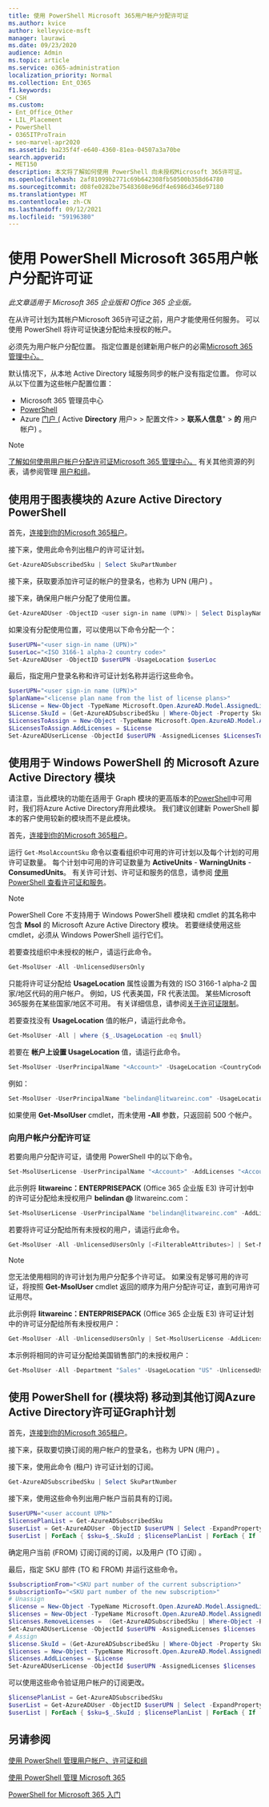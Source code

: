 ```yaml
---
title: 使用 PowerShell Microsoft 365用户帐户分配许可证
ms.author: kvice
author: kelleyvice-msft
manager: laurawi
ms.date: 09/23/2020
audience: Admin
ms.topic: article
ms.service: o365-administration
localization_priority: Normal
ms.collection: Ent_O365
f1.keywords:
- CSH
ms.custom:
- Ent_Office_Other
- LIL_Placement
- PowerShell
- O365ITProTrain
- seo-marvel-apr2020
ms.assetid: ba235f4f-e640-4360-81ea-04507a3a70be
search.appverid:
- MET150
description: 本文将了解如何使用 PowerShell 向未授权Microsoft 365许可证。
ms.openlocfilehash: 2af81099b2771c69b642308fb50500b358d64780
ms.sourcegitcommit: d08fe0282be75483608e96df4e6986d346e97180
ms.translationtype: MT
ms.contentlocale: zh-CN
ms.lasthandoff: 09/12/2021
ms.locfileid: "59196380"
---
```

# <a name="assign-microsoft-365-licenses-to-user-accounts-with-powershell"></a>使用 PowerShell Microsoft 365用户帐户分配许可证

*此文章适用于 Microsoft 365 企业版和 Office 365 企业版。* 

在从许可计划为其帐户Microsoft 365许可证之前，用户才能使用任何服务。 可以使用 PowerShell 将许可证快速分配给未授权的帐户。 

必须先为用户帐户分配位置。 指定位置是创建新用户帐户的必需[Microsoft 365 管理中心。](../admin/add-users/add-users.md) 

默认情况下，从本地 Active Directory 域服务同步的帐户没有指定位置。 你可以从以下位置为这些帐户配置位置：

- Microsoft 365 管理员中心
 - [PowerShell](configure-user-account-properties-with-microsoft-365-powershell.md)
 - Azure [门户 (](/azure/active-directory/fundamentals/active-directory-users-profile-azure-portal) Active **Directory** 用户>  >  配置文件>  >  **联系人信息**"  >  **的** 用户帐户) 。

>[!Note]
>[了解如何使用用户帐户分配许可证Microsoft 365 管理中心。](../admin/manage/assign-licenses-to-users.md) 有关其他资源的列表，请参阅管理 [用户和组](../admin/add-users/index.yml)。
>

## <a name="use-the-azure-active-directory-powershell-for-graph-module"></a>使用用于图表模块的 Azure Active Directory PowerShell

首先，[连接到你的Microsoft 365租户](connect-to-microsoft-365-powershell.md#connect-with-the-azure-active-directory-powershell-for-graph-module)。
  

接下来，使用此命令列出租户的许可证计划。

```powershell
Get-AzureADSubscribedSku | Select SkuPartNumber
```

接下来，获取要添加许可证的帐户的登录名，也称为 UPN (用户) 。

接下来，确保用户帐户分配了使用位置。

```powershell
Get-AzureADUser -ObjectID <user sign-in name (UPN)> | Select DisplayName, UsageLocation
```

如果没有分配使用位置，可以使用以下命令分配一个：

```powershell
$userUPN="<user sign-in name (UPN)>"
$userLoc="<ISO 3166-1 alpha-2 country code>"
Set-AzureADUser -ObjectID $userUPN -UsageLocation $userLoc
```

最后，指定用户登录名称和许可证计划名称并运行这些命令。

```powershell
$userUPN="<user sign-in name (UPN)>"
$planName="<license plan name from the list of license plans>"
$License = New-Object -TypeName Microsoft.Open.AzureAD.Model.AssignedLicense
$License.SkuId = (Get-AzureADSubscribedSku | Where-Object -Property SkuPartNumber -Value $planName -EQ).SkuID
$LicensesToAssign = New-Object -TypeName Microsoft.Open.AzureAD.Model.AssignedLicenses
$LicensesToAssign.AddLicenses = $License
Set-AzureADUserLicense -ObjectId $userUPN -AssignedLicenses $LicensesToAssign
```

## <a name="use-the-microsoft-azure-active-directory-module-for-windows-powershell"></a>使用用于 Windows PowerShell 的 Microsoft Azure Active Directory 模块

请注意，当此模块的功能在适用于 Graph 模块的更高版本的[PowerShell](/powershell/azuread/v2/azureactivedirectory)中可用时，我们将Azure Active Directory弃用此模块。 我们建议创建新 PowerShell 脚本的客户使用较新的模块而不是此模块。

首先，[连接到你的Microsoft 365租户](connect-to-microsoft-365-powershell.md#connect-with-the-microsoft-azure-active-directory-module-for-windows-powershell)。

运行 `Get-MsolAccountSku` 命令以查看组织中可用的许可计划以及每个计划的可用许可证数量。 每个计划中可用的许可证数量为 **ActiveUnits**  -  **WarningUnits**  -  **ConsumedUnits**。 有关许可计划、许可证和服务的信息，请参阅 [使用 PowerShell 查看许可证和服务](view-licenses-and-services-with-microsoft-365-powershell.md)。

>[!Note]
>PowerShell Core 不支持用于 Windows PowerShell 模块和 cmdlet 的其名称中包含 **Msol** 的 Microsoft Azure Active Directory 模块。 若要继续使用这些 cmdlet，必须从 Windows PowerShell 运行它们。
>

若要查找组织中未授权的帐户，请运行此命令。

```powershell
Get-MsolUser -All -UnlicensedUsersOnly
```

只能将许可证分配给 **UsageLocation** 属性设置为有效的 ISO 3166-1 alpha-2 国家/地区代码的用户帐户。 例如，US 代表美国，FR 代表法国。 某些Microsoft 365服务在某些国家/地区不可用。 有关详细信息，请参阅[关于许可证限制](https://go.microsoft.com/fwlink/p/?LinkId=691730)。
    
若要查找没有 **UsageLocation** 值的帐户，请运行此命令。

```powershell
Get-MsolUser -All | where {$_.UsageLocation -eq $null}
```

若要在 **帐户上设置 UsageLocation** 值，请运行此命令。

```powershell
Set-MsolUser -UserPrincipalName "<Account>" -UsageLocation <CountryCode>
```

例如：

```powershell
Set-MsolUser -UserPrincipalName "belindan@litwareinc.com" -UsageLocation US
```
    
如果使用 **Get-MsolUser** cmdlet，而未使用 **-All** 参数，只返回前 500 个帐户。

### <a name="assigning-licenses-to-user-accounts"></a>向用户帐户分配许可证
    
若要向用户分配许可证，请使用 PowerShell 中的以下命令。
  
```powershell
Set-MsolUserLicense -UserPrincipalName "<Account>" -AddLicenses "<AccountSkuId>"
```

此示例将 **litwareinc：ENTERPRISEPACK** (Office 365 企业版 E3) 许可计划中的许可证分配给未授权用户 **belindan \@** litwareinc.com：
  
```powershell
Set-MsolUserLicense -UserPrincipalName "belindan@litwareinc.com" -AddLicenses "litwareinc:ENTERPRISEPACK"
```

若要将许可证分配给所有未授权的用户，请运行此命令。
  
```powershell
Get-MsolUser -All -UnlicensedUsersOnly [<FilterableAttributes>] | Set-MsolUserLicense -AddLicenses "<AccountSkuId>"
```
  
>[!Note]
>您无法使用相同的许可计划为用户分配多个许可证。 如果没有足够可用的许可证，将按照 **Get-MsolUser** cmdlet 返回的顺序为用户分配许可证，直到可用许可证用尽。
>

此示例将 **litwareinc：ENTERPRISEPACK** (Office 365 企业版 E3) 许可证计划中的许可证分配给所有未授权用户：
  
```powershell
Get-MsolUser -All -UnlicensedUsersOnly | Set-MsolUserLicense -AddLicenses "litwareinc:ENTERPRISEPACK"
```

本示例将相同的许可证分配给美国销售部门的未授权用户：
  
```powershell
Get-MsolUser -All -Department "Sales" -UsageLocation "US" -UnlicensedUsersOnly | Set-MsolUserLicense -AddLicenses "litwareinc:ENTERPRISEPACK"
```
  
## <a name="move-a-user-to-a-different-subscription-license-plan-with-the-azure-active-directory-powershell-for-graph-module"></a>使用 PowerShell for (模块将) 移动到其他订阅Azure Active Directory许可证Graph计划

首先，[连接到你的Microsoft 365租户](connect-to-microsoft-365-powershell.md#connect-with-the-azure-active-directory-powershell-for-graph-module)。
  
接下来，获取要切换订阅的用户帐户的登录名，也称为 UPN (用户) 。

接下来，使用此命令 (租户) 许可证计划的订阅。

```powershell
Get-AzureADSubscribedSku | Select SkuPartNumber
```

接下来，使用这些命令列出用户帐户当前具有的订阅。

```powershell
$userUPN="<user account UPN>"
$licensePlanList = Get-AzureADSubscribedSku
$userList = Get-AzureADUser -ObjectID $userUPN | Select -ExpandProperty AssignedLicenses | Select SkuID 
$userList | ForEach { $sku=$_.SkuId ; $licensePlanList | ForEach { If ( $sku -eq $_.ObjectId.substring($_.ObjectId.length - 36, 36) ) { Write-Host $_.SkuPartNumber } } }
```

确定用户当前 (FROM) 订阅订阅的订阅，以及用户 (TO 订阅) 。

最后，指定 SKU 部件 (TO 和 FROM) 并运行这些命令。

```powershell
$subscriptionFrom="<SKU part number of the current subscription>"
$subscriptionTo="<SKU part number of the new subscription>"
# Unassign
$license = New-Object -TypeName Microsoft.Open.AzureAD.Model.AssignedLicense
$licenses = New-Object -TypeName Microsoft.Open.AzureAD.Model.AssignedLicenses
$licenses.RemoveLicenses =  (Get-AzureADSubscribedSku | Where-Object -Property SkuPartNumber -Value $subscriptionFrom -EQ).SkuID
Set-AzureADUserLicense -ObjectId $userUPN -AssignedLicenses $licenses
# Assign
$license.SkuId = (Get-AzureADSubscribedSku | Where-Object -Property SkuPartNumber -Value $subscriptionTo -EQ).SkuID
$licenses = New-Object -TypeName Microsoft.Open.AzureAD.Model.AssignedLicenses
$licenses.AddLicenses = $License
Set-AzureADUserLicense -ObjectId $userUPN -AssignedLicenses $licenses
```

可以使用这些命令验证用户帐户的订阅更改。

```powershell
$licensePlanList = Get-AzureADSubscribedSku
$userList = Get-AzureADUser -ObjectID $userUPN | Select -ExpandProperty AssignedLicenses | Select SkuID 
$userList | ForEach { $sku=$_.SkuId ; $licensePlanList | ForEach { If ( $sku -eq $_.ObjectId.substring($_.ObjectId.length - 36, 36) ) { Write-Host $_.SkuPartNumber } } }
```

## <a name="see-also"></a>另请参阅

[使用 PowerShell 管理用户帐户、许可证和组](manage-user-accounts-and-licenses-with-microsoft-365-powershell.md)
  
[使用 PowerShell 管理 Microsoft 365](manage-microsoft-365-with-microsoft-365-powershell.md)
  
[PowerShell for Microsoft 365 入门](getting-started-with-microsoft-365-powershell.md)
